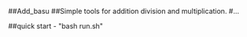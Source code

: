 ##Add_basu
##Simple tools for addition division and multiplication.
#...

##quick start - "bash run.sh"
